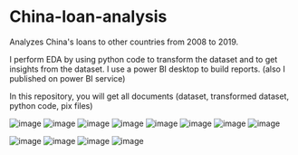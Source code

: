 # China-loan-analysis
Analyzes China's loans to other countries from 2008 to 2019. 

I perform EDA by using python code to transform the dataset and to get insights from the dataset.
I use a power BI desktop to build reports. (also I published on power BI service)


In this repository, you will get all documents (dataset, transformed dataset, python code, pix files)

![image](https://user-images.githubusercontent.com/102003804/179804778-bb4e8887-e0f0-4e0c-b851-38beb21189c8.png)
![image](https://user-images.githubusercontent.com/102003804/179805079-e7373f3a-f3e9-4256-885e-ffe56f90865e.png)
![image](https://user-images.githubusercontent.com/102003804/179805120-4a7ce7ca-7022-4fdc-814b-57a2d7b3f02e.png)
![image](https://user-images.githubusercontent.com/102003804/179805158-a8e8f90a-66f2-446f-a7c7-ccfb58170e49.png)
![image](https://user-images.githubusercontent.com/102003804/179805182-52302cb4-d8f1-4769-afc3-db5b435311bd.png)
![image](https://user-images.githubusercontent.com/102003804/179805212-94cb1743-e878-43a3-9391-7c7522ed7074.png)
![image](https://user-images.githubusercontent.com/102003804/179805235-099866ef-887d-42df-b587-d5845478878d.png)
![image](https://user-images.githubusercontent.com/102003804/179805260-04ea1de8-5ee4-4241-9753-5e7e0ac62896.png)

![image](https://user-images.githubusercontent.com/102003804/179805293-75f4d383-c1b4-4a84-8680-706a17e802d0.png)
![image](https://user-images.githubusercontent.com/102003804/179805342-cfe5dcbe-a503-46bc-964d-734064fa5f1a.png)
![image](https://user-images.githubusercontent.com/102003804/179805378-f8483027-4272-42c5-bb8d-be1d5776458c.png)
![image](https://user-images.githubusercontent.com/102003804/179805411-5cbdb33d-396d-456b-a4a1-93b36736118f.png)


